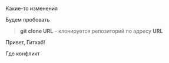 Какие-то изменения

Будем пробовать

> **git clone URL** - клонируется репозиторий по адресу **URL**

Привет, Гитхаб!

Где конфликт

